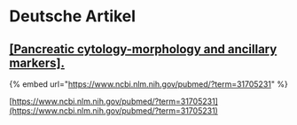 # Deutsche Artikel

## [\[Pancreatic cytology-morphology and ancillary markers\].](https://www.ncbi.nlm.nih.gov/pubmed/?term=31705231)

{% embed url="https://www.ncbi.nlm.nih.gov/pubmed/?term=31705231" %}

[https://www.ncbi.nlm.nih.gov/pubmed/?term=31705231](https://www.ncbi.nlm.nih.gov/pubmed/?term=31705231)



